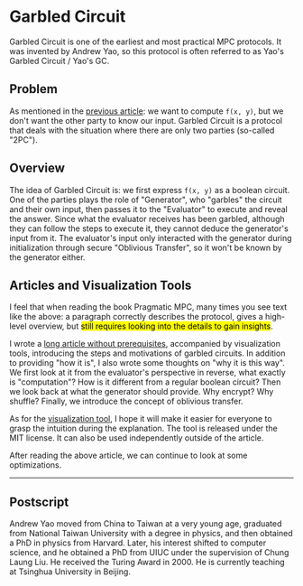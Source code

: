 # Garbled Circuit

Garbled Circuit is one of the earliest and most practical MPC protocols. It was invented by Andrew Yao, so this protocol is often referred to as Yao's Garbled Circuit / Yao's GC.

## Problem

As mentioned in the [previous article](MPC-Intro-en-US.md): we want to compute `f(x, y)`, but we don't want the other party to know our input. Garbled Circuit is a protocol that deals with the situation where there are only two parties (so-called "2PC").

## Overview

The idea of Garbled Circuit is: we first express `f(x, y)` as a boolean circuit. One of the parties plays the role of "Generator", who "garbles" the circuit and their own input, then passes it to the "Evaluator" to execute and reveal the answer. Since what the evaluator receives has been garbled, although they can follow the steps to execute it, they cannot deduce the generator's input from it. The evaluator's input only interacted with the generator during initialization through secure "Oblivious Transfer", so it won't be known by the generator either.

## Articles and Visualization Tools

I feel that when reading the book Pragmatic MPC, many times you see text like the above: a paragraph correctly describes the protocol, gives a high-level overview, but <mark>still requires looking into the details to gain insights</mark>.

I wrote a [long article without prerequisites](story-en-US.md), accompanied by visualization tools, introducing the steps and motivations of garbled circuits. In addition to providing "how it is", I also wrote some thoughts on "why it is this way". We first look at it from the evaluator's perspective in reverse, what exactly is "computation"? How is it different from a regular boolean circuit? Then we look back at what the generator should provide. Why encrypt? Why shuffle? Finally, we introduce the concept of oblivious transfer.

As for the [visualization tool](https://lcamel.github.io/MPC-Notes/), I hope it will make it easier for everyone to grasp the intuition during the explanation. The tool is released under the MIT license. It can also be used independently outside of the article.

After reading the above article, we can continue to look at some optimizations.

----

## Postscript

Andrew Yao moved from China to Taiwan at a very young age, graduated from National Taiwan University with a degree in physics, and then obtained a PhD in physics from Harvard. Later, his interest shifted to computer science, and he obtained a PhD from UIUC under the supervision of Chung Laung Liu. He received the Turing Award in 2000. He is currently teaching at Tsinghua University in Beijing.
